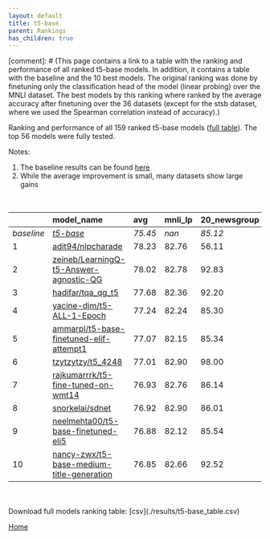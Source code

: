 ```yaml
---
layout: default
title: t5-base
parent: Rankings
has_children: true
---
```

[comment]: # (This page contains a link to a table with the ranking and performance of all ranked t5-base models. In addition, it contains a table with the baseline and the 10 best models. The original ranking was done by finetuning only the classification head of the model (linear probing) over the MNLI dataset.  The best models  by this ranking where ranked by the average accuracy after finetuning over the 36 datasets (except for the stsb dataset, where we used the Spearman correlation instead of accuracy).)

Ranking and performance of all 159 ranked t5-base models ([full table](./results/t5-base_table.csv)).  The top 56 models were fully tested.

Notes:
1. The baseline results can be found [here](t5-base_pretrain_scores_table)
1. While the average improvement is small, many datasets show large gains
<br>


|            | model_name                                                                                                                                                                                                                                                                                                                                                                                                                                                                                                                                                                                                                                                                                                                              | avg     | mnli_lp   | 20_newsgroup   | ag_news   | amazon_reviews_multi   | anli    | boolq   | cb      | cola    | copa    | dbpedia   | esnli   | financial_phrasebank   | imdb    | isear   | mnli    | mrpc    | multirc   | poem_sentiment   | qnli    | qqp     | rotten_tomatoes   | rte     | sst2    | sst_5bins   | stsb    | trec_coarse   | trec_fine   | tweet_ev_emoji   | tweet_ev_emotion   | tweet_ev_hate   | tweet_ev_irony   | tweet_ev_offensive   | tweet_ev_sentiment   | wic     | wnli    | wsc     | yahoo_answers   |
|:-----------|:----------------------------------------------------------------------------------------------------------------------------------------------------------------------------------------------------------------------------------------------------------------------------------------------------------------------------------------------------------------------------------------------------------------------------------------------------------------------------------------------------------------------------------------------------------------------------------------------------------------------------------------------------------------------------------------------------------------------------------------|:--------|:----------|:---------------|:----------|:-----------------------|:--------|:--------|:--------|:--------|:--------|:----------|:--------|:-----------------------|:--------|:--------|:--------|:--------|:----------|:-----------------|:--------|:--------|:------------------|:--------|:--------|:------------|:--------|:--------------|:------------|:-----------------|:-------------------|:----------------|:-----------------|:---------------------|:---------------------|:--------|:--------|:--------|:----------------|
| *baseline* | *[t5-base](t5-base_pretrain_scores_table)*                                                                                                                                                                                                                                                                                                                                                                                                                                                                                                                                                                                                                                                                                              | *75.45* | *nan*     | *85.12*        | *89.42*   | *66.54*                | *47.05* | *76.66* | *75.54* | *81.91* | *49.65* | *76.41*   | *89.72* | *85.30*                | *92.33* | *71.28* | *83.80* | *85.66* | *60.28*   | *74.42*          | *90.38* | *88.94* | *88.61*           | *73.68* | *93.84* | *55.55*     | *85.31* | *97.21*       | *92.33*     | *44.88*          | *79.51*            | *52.74*         | *73.74*          | *84.03*              | *70.21*              | *67.19* | *55.35* | *60.00* | *71.59*         |
| 1          | [adit94/nlpcharade](model_gain_chart?avg=2.78&mnli_lp=nan&20_newsgroup=-29.01&ag_news=2.38&amazon_reviews_multi=4.40&anli=1.58&boolq=10.84&cb=-8.92&cola=-2.62&copa=39.82&dbpedia=12.81&esnli=0.60&financial_phrasebank=1.31&imdb=-10.84&isear=26.32&mnli=8.64&mrpc=3.06&multirc=12.08&poem_sentiment=-29.04&qnli=-34.05&qqp=1.74&rotten_tomatoes=-36.72&rte=16.64&sst2=-9.88&sst_5bins=18.68&stsb=-5.99&trec_coarse=-30.77&trec_fine=-0.01&tweet_ev_emoji=47.56&tweet_ev_emotion=10.81&tweet_ev_hate=21.50&tweet_ev_irony=10.21&tweet_ev_offensive=-13.09&tweet_ev_sentiment=16.40&wic=4.61&wnli=0.99&wsc=17.17&yahoo_answers=21.01&model_name=adit94%2Fnlpcharade&base_name=t5-base)                                                  | 78.23   | 82.76     | 56.11          | 91.80     | 70.95                  | 48.62   | 87.50   | 66.61   | 79.29   | 89.47   | 89.21     | 90.32   | 86.62                  | 81.49   | 97.60   | 92.44   | 88.73   | 72.36     | 45.38            | 56.34   | 90.68   | 51.89             | 90.32   | 83.95   | 74.23       | 79.33   | 66.44         | 92.32       | 92.44            | 90.32              | 74.23           | 83.95            | 70.95                | 86.62                | 71.80   | 56.34   | 77.17   | 92.60           |
| 2          | [zeineb/LearningQ-t5-Answer-agnostic-QG](model_gain_chart?avg=2.57&mnli_lp=nan&20_newsgroup=7.72&ag_news=-17.39&amazon_reviews_multi=25.92&anli=1.23&boolq=9.06&cb=-16.52&cola=5.10&copa=19.00&dbpedia=10.13&esnli=0.83&financial_phrasebank=-11.30&imdb=-25.69&isear=4.79&mnli=2.87&mrpc=5.14&multirc=-1.63&poem_sentiment=19.27&qnli=2.07&qqp=-1.06&rotten_tomatoes=-14.12&rte=0.32&sst2=-7.16&sst_5bins=29.45&stsb=-7.36&trec_coarse=-41.73&trec_fine=-3.21&tweet_ev_emoji=45.67&tweet_ev_emotion=1.98&tweet_ev_hate=-1.25&tweet_ev_irony=0.75&tweet_ev_offensive=0.97&tweet_ev_sentiment=0.21&wic=22.41&wnli=-0.42&wsc=12.49&yahoo_answers=13.94&model_name=zeineb%2FLearningQ-t5-Answer-agnostic-QG&base_name=t5-base)             | 78.02   | 82.78     | 92.83          | 72.03     | 92.46                  | 48.28   | 85.71   | 59.01   | 87.01   | 68.65   | 86.54     | 90.55   | 74.01                  | 66.64   | 76.07   | 86.68   | 90.81   | 58.65     | 93.69            | 92.46   | 87.88   | 74.49             | 74.01   | 86.68   | 85.00       | 77.95   | 55.48         | 89.12       | 90.55            | 81.49              | 51.48           | 74.49            | 85.00                | 70.42                | 89.60   | 54.93   | 72.49   | 85.53           |
| 3          | [hadifar/tqa_qg_t5](model_gain_chart?avg=2.23&mnli_lp=nan&20_newsgroup=7.08&ag_news=-18.15&amazon_reviews_multi=19.06&anli=1.48&boolq=21.14&cb=13.39&cola=1.12&copa=6.23&dbpedia=9.43&esnli=-41.19&financial_phrasebank=-39.30&imdb=-3.77&isear=21.34&mnli=8.51&mrpc=-15.91&multirc=33.87&poem_sentiment=18.40&qnli=-10.96&qqp=0.50&rotten_tomatoes=-32.27&rte=-24.39&sst2=-27.36&sst_5bins=38.14&stsb=6.69&trec_coarse=-14.52&trec_fine=5.67&tweet_ev_emoji=37.17&tweet_ev_emotion=-26.95&tweet_ev_hate=23.16&tweet_ev_irony=10.33&tweet_ev_offensive=-13.39&tweet_ev_sentiment=15.58&wic=-15.24&wnli=35.35&wsc=23.60&yahoo_answers=6.41&model_name=hadifar%2Ftqa_qg_t5&base_name=t5-base)                                             | 77.68   | 82.36     | 92.20          | 71.27     | 85.60                  | 48.53   | 97.80   | 88.93   | 83.03   | 55.88   | 85.83     | 48.53   | 46.01                  | 88.56   | 92.62   | 92.31   | 69.75   | 94.15     | 92.82            | 79.42   | 89.43   | 56.33             | 49.30   | 66.48   | 93.69       | 92.00   | 82.69         | 98.00       | 82.05            | 52.56              | 75.89           | 84.07            | 70.64                | 85.79                | 51.95   | 90.71   | 83.60   | 78.00           |
| 4          | [yacine-djm/t5-ALL-1-Epoch](model_gain_chart?avg=1.79&mnli_lp=nan&20_newsgroup=0.19&ag_news=0.21&amazon_reviews_multi=0.32&anli=3.45&boolq=3.01&cb=13.75&cola=0.16&copa=5.35&dbpedia=0.93&esnli=0.50&financial_phrasebank=-0.00&imdb=0.06&isear=-0.68&mnli=2.82&mrpc=3.06&multirc=0.63&poem_sentiment=8.27&qnli=1.97&qqp=1.96&rotten_tomatoes=0.42&rte=6.10&sst2=0.32&sst_5bins=-1.16&stsb=3.19&trec_coarse=0.39&trec_fine=-0.73&tweet_ev_emoji=0.15&tweet_ev_emotion=1.91&tweet_ev_hate=0.16&tweet_ev_irony=1.13&tweet_ev_offensive=0.27&tweet_ev_sentiment=-0.49&wic=3.65&wnli=-0.42&wsc=3.46&yahoo_answers=0.14&model_name=yacine-djm%2Ft5-ALL-1-Epoch&base_name=t5-base)                                                            | 77.24   | 82.24     | 85.30          | 89.63     | 66.86                  | 50.50   | 79.66   | 89.29   | 82.07   | 55.00   | 77.33     | 90.22   | 85.30                  | 92.39   | 70.60   | 86.63   | 88.73   | 60.91     | 82.69            | 92.35   | 90.90   | 89.02             | 79.78   | 94.15   | 54.39       | 88.51   | 97.60         | 91.60       | 45.03            | 81.42              | 52.90           | 74.87            | 84.30                | 69.72                | 70.85   | 54.93   | 63.46   | 71.73           |
| 5          | [ammarpl/t5-base-finetuned-elif-attempt1](model_gain_chart?avg=1.62&mnli_lp=nan&20_newsgroup=0.23&ag_news=-0.22&amazon_reviews_multi=-0.26&anli=1.45&boolq=2.00&cb=17.32&cola=-0.03&copa=5.35&dbpedia=0.53&esnli=0.41&financial_phrasebank=0.09&imdb=0.32&isear=1.47&mnli=3.30&mrpc=0.61&multirc=0.82&poem_sentiment=5.38&qnli=2.55&qqp=1.79&rotten_tomatoes=-1.27&rte=0.32&sst2=-0.72&sst_5bins=-0.53&stsb=2.43&trec_coarse=0.59&trec_fine=0.27&tweet_ev_emoji=1.08&tweet_ev_emotion=2.40&tweet_ev_hate=1.04&tweet_ev_irony=4.19&tweet_ev_offensive=-0.66&tweet_ev_sentiment=0.14&wic=2.55&wnli=0.99&wsc=3.46&yahoo_answers=-0.96&model_name=ammarpl%2Ft5-base-finetuned-elif-attempt1&base_name=t5-base)                              | 77.07   | 82.15     | 85.34          | 89.20     | 66.28                  | 48.50   | 78.65   | 92.86   | 81.88   | 55.00   | 76.93     | 90.14   | 85.40                  | 92.65   | 72.75   | 87.10   | 86.27   | 61.10     | 79.81            | 92.93   | 90.72   | 87.34             | 74.01   | 93.12   | 55.02       | 87.75   | 97.80         | 92.60       | 45.96            | 81.91              | 53.77           | 77.93            | 83.37                | 70.35                | 69.75   | 56.34   | 63.46   | 70.63           |
| 6          | [tzytzytzy/t5_4248](model_gain_chart?avg=1.56&mnli_lp=nan&20_newsgroup=12.88&ag_news=-17.12&amazon_reviews_multi=-20.34&anli=1.42&boolq=2.67&cb=11.96&cola=-0.13&copa=11.78&dbpedia=9.60&esnli=0.81&financial_phrasebank=-3.88&imdb=-36.31&isear=0.42&mnli=-6.55&mrpc=4.29&multirc=8.37&poem_sentiment=14.13&qnli=-34.05&qqp=1.73&rotten_tomatoes=5.09&rte=16.85&sst2=-8.24&sst_5bins=11.27&stsb=3.07&trec_coarse=-4.69&trec_fine=-7.71&tweet_ev_emoji=7.61&tweet_ev_emotion=-5.40&tweet_ev_hate=30.40&tweet_ev_irony=-2.97&tweet_ev_offensive=3.20&tweet_ev_sentiment=22.43&wic=-3.73&wnli=-6.88&wsc=29.13&yahoo_answers=5.14&model_name=tzytzytzy%2Ft5_4248&base_name=t5-base)                                                        | 77.01   | 82.90     | 98.00          | 72.29     | 46.20                  | 48.47   | 79.33   | 87.50   | 81.78   | 61.43   | 86.01     | 90.53   | 81.42                  | 56.02   | 71.70   | 77.26   | 89.95   | 68.65     | 88.56            | 56.34   | 90.67   | 93.69             | 90.53   | 85.60   | 66.82       | 88.38   | 92.52         | 84.62       | 52.49            | 74.11              | 83.14           | 70.77            | 87.24                | 92.64                | 63.46   | 48.47   | 89.13   | 76.73           |
| 7          | [rajkumarrrk/t5-fine-tuned-on-wmt14](model_gain_chart?avg=1.48&mnli_lp=nan&20_newsgroup=1.02&ag_news=0.15&amazon_reviews_multi=0.40&anli=1.48&boolq=2.49&cb=10.18&cola=-0.42&copa=3.35&dbpedia=0.83&esnli=0.93&financial_phrasebank=-1.80&imdb=0.36&isear=0.49&mnli=2.97&mrpc=-0.12&multirc=0.24&poem_sentiment=10.19&qnli=2.11&qqp=1.70&rotten_tomatoes=-0.71&rte=4.30&sst2=-0.60&sst_5bins=-0.71&stsb=2.82&trec_coarse=0.99&trec_fine=-0.33&tweet_ev_emoji=0.10&tweet_ev_emotion=1.56&tweet_ev_hate=-0.18&tweet_ev_irony=2.02&tweet_ev_offensive=1.08&tweet_ev_sentiment=-0.04&wic=1.93&wnli=0.99&wsc=3.46&yahoo_answers=0.18&model_name=rajkumarrrk%2Ft5-fine-tuned-on-wmt14&base_name=t5-base)                                      | 76.93   | 82.76     | 86.14          | 89.57     | 66.94                  | 48.53   | 79.14   | 85.71   | 81.50   | 53.00   | 77.23     | 90.66   | 83.50                  | 92.69   | 71.77   | 86.77   | 85.54   | 60.52     | 84.62            | 92.49   | 90.63   | 87.90             | 77.98   | 93.23   | 54.84       | 88.13   | 98.20         | 92.00       | 44.98            | 81.07              | 52.56           | 75.77            | 85.12                | 70.17                | 69.12   | 56.34   | 63.46   | 71.77           |
| 8          | [snorkelai/sdnet](model_gain_chart?avg=1.47&mnli_lp=nan&20_newsgroup=0.89&ag_news=-0.29&amazon_reviews_multi=-0.22&anli=1.42&boolq=2.67&cb=8.39&cola=-0.13&copa=-2.65&dbpedia=0.89&esnli=0.81&financial_phrasebank=0.30&imdb=0.19&isear=0.17&mnli=3.43&mrpc=4.29&multirc=0.59&poem_sentiment=10.19&qnli=2.26&qqp=1.80&rotten_tomatoes=0.14&rte=3.57&sst2=0.09&sst_5bins=0.47&stsb=3.60&trec_coarse=0.59&trec_fine=0.47&tweet_ev_emoji=1.31&tweet_ev_emotion=2.83&tweet_ev_hate=-0.41&tweet_ev_irony=2.79&tweet_ev_offensive=-0.90&tweet_ev_sentiment=0.32&wic=1.46&wnli=0.99&wsc=0.58&yahoo_answers=0.11&model_name=snorkelai%2Fsdnet&base_name=t5-base)                                                                                | 76.92   | 82.90     | 86.01          | 89.13     | 66.32                  | 48.47   | 79.33   | 83.93   | 81.78   | 47.00   | 77.30     | 90.53   | 85.60                  | 92.52   | 71.45   | 87.24   | 89.95   | 60.87     | 84.62            | 92.64   | 90.74   | 88.74             | 77.26   | 93.92   | 56.02       | 88.92   | 97.80         | 92.80       | 46.20            | 82.34              | 52.32           | 76.53            | 83.14                | 70.53                | 68.65   | 56.34   | 60.58   | 71.70           |
| 9          | [neelmehta00/t5-base-finetuned-eli5](model_gain_chart?avg=1.43&mnli_lp=nan&20_newsgroup=0.42&ag_news=-0.19&amazon_reviews_multi=0.06&anli=0.14&boolq=2.09&cb=10.18&cola=0.83&copa=5.35&dbpedia=0.96&esnli=0.66&financial_phrasebank=-0.80&imdb=0.35&isear=0.36&mnli=2.81&mrpc=3.31&multirc=-0.11&poem_sentiment=6.35&qnli=2.46&qqp=1.88&rotten_tomatoes=-0.33&rte=2.49&sst2=0.20&sst_5bins=0.10&stsb=3.39&trec_coarse=0.39&trec_fine=-0.13&tweet_ev_emoji=0.90&tweet_ev_emotion=1.91&tweet_ev_hate=-0.01&tweet_ev_irony=4.83&tweet_ev_offensive=1.31&tweet_ev_sentiment=-0.39&wic=2.24&wnli=-1.83&wsc=-1.35&yahoo_answers=0.58&model_name=neelmehta00%2Ft5-base-finetuned-eli5&base_name=t5-base)                                       | 76.88   | 82.12     | 85.54          | 89.23     | 66.60                  | 47.19   | 78.75   | 85.71   | 82.74   | 55.00   | 77.37     | 90.38   | 84.50                  | 92.68   | 71.64   | 86.62   | 88.97   | 60.17     | 80.77            | 92.84   | 90.81   | 88.27             | 76.17   | 94.04   | 55.66       | 88.70   | 97.60         | 92.20       | 45.79            | 81.42              | 52.73           | 78.57            | 85.35                | 69.82                | 69.44   | 53.52   | 58.65   | 72.17           |
| 10         | [nancy-zwx/t5-base-medium-title-generation](model_gain_chart?avg=1.40&mnli_lp=nan&20_newsgroup=7.41&ag_news=-13.15&amazon_reviews_multi=26.25&anli=3.33&boolq=1.92&cb=-20.54&cola=0.25&copa=10.75&dbpedia=9.17&esnli=-39.35&financial_phrasebank=-9.85&imdb=-9.50&isear=15.03&mnli=8.99&mrpc=3.55&multirc=28.69&poem_sentiment=-28.83&qnli=-14.93&qqp=1.70&rotten_tomatoes=-9.78&rte=-17.34&sst2=-6.77&sst_5bins=29.22&stsb=3.03&trec_coarse=-3.98&trec_fine=-37.04&tweet_ev_emoji=11.45&tweet_ev_emotion=11.12&tweet_ev_hate=-2.36&tweet_ev_irony=11.02&tweet_ev_offensive=-13.49&tweet_ev_sentiment=16.85&wic=4.77&wnli=35.28&wsc=11.33&yahoo_answers=26.21&model_name=nancy-zwx%2Ft5-base-medium-title-generation&base_name=t5-base) | 76.85   | 82.66     | 92.52          | 76.27     | 92.79                  | 50.38   | 78.57   | 55.00   | 82.17   | 60.40   | 85.58     | 50.38   | 75.45                  | 82.83   | 86.31   | 92.79   | 89.22   | 88.97     | 45.59            | 75.45   | 90.64   | 78.83             | 56.34   | 87.06   | 84.77       | 88.34   | 93.23         | 55.29       | 56.34            | 90.64              | 50.38           | 84.77            | 70.55                | 87.06                | 71.97   | 90.64   | 71.33   | 97.80           |


<br>
<br>
Download full models ranking table: [csv](./results/t5-base_table.csv)

[Home](Home)